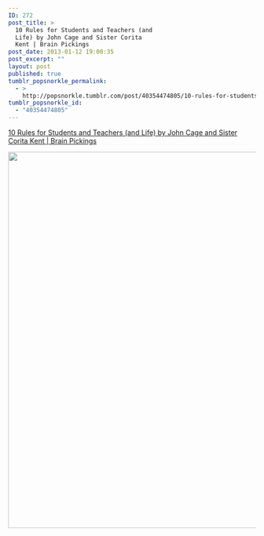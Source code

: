 ```yaml
---
ID: 272
post_title: >
  10 Rules for Students and Teachers (and
  Life) by John Cage and Sister Corita
  Kent | Brain Pickings
post_date: 2013-01-12 19:00:35
post_excerpt: ""
layout: post
published: true
tumblr_popsnorkle_permalink:
  - >
    http://popsnorkle.tumblr.com/post/40354474805/10-rules-for-students-and-teachers-and-life-by-john
tumblr_popsnorkle_id:
  - "40354474805"
---
```

<a href='http://www.brainpickings.org/index.php/2012/08/10/10-rules-for-students-and-teachers-john-cage-corita-kent/'>10 Rules for Students and Teachers (and Life) by John Cage and Sister Corita Kent | Brain Pickings</a><div class="link_description"><p><img height="767" src="http://www.brainpickings.org/wp-content/uploads/2012/08/sistercoritarules1.jpg" width="547" /></p></div>